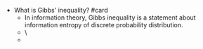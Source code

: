 - What is Gibbs' inequality? #card
	- In information theory, Gibbs inequality is a statement about information entropy of discrete probability distribution.
	- \
	-
